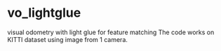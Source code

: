 # vo_lightglue
visual odometry with light glue for feature matching
The code works on KITTI dataset using image from 1 camera. 

